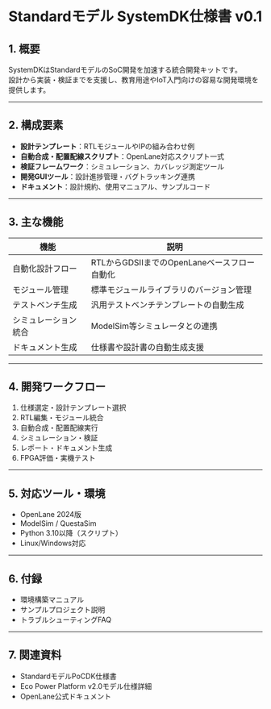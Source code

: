 # Standardモデル SystemDK仕様書 v0.1

## 1. 概要

SystemDKはStandardモデルのSoC開発を加速する統合開発キットです。  
設計から実装・検証までを支援し、教育用途やIoT入門向けの容易な開発環境を提供します。

---

## 2. 構成要素

- **設計テンプレート**：RTLモジュールやIPの組み合わせ例  
- **自動合成・配置配線スクリプト**：OpenLane対応スクリプト一式  
- **検証フレームワーク**：シミュレーション、カバレッジ測定ツール  
- **開発GUIツール**：設計進捗管理・バグトラッキング連携  
- **ドキュメント**：設計規約、使用マニュアル、サンプルコード

---

## 3. 主な機能

| 機能                   | 説明                                         |
|------------------------|----------------------------------------------|
| 自動化設計フロー       | RTLからGDSIIまでのOpenLaneベースフロー自動化  |
| モジュール管理         | 標準モジュールライブラリのバージョン管理     |
| テストベンチ生成       | 汎用テストベンチテンプレートの自動生成       |
| シミュレーション統合   | ModelSim等シミュレータとの連携               |
| ドキュメント生成       | 仕様書や設計書の自動生成支援                   |

---

## 4. 開発ワークフロー

1. 仕様選定・設計テンプレート選択  
2. RTL編集・モジュール統合  
3. 自動合成・配置配線実行  
4. シミュレーション・検証  
5. レポート・ドキュメント生成  
6. FPGA評価・実機テスト

---

## 5. 対応ツール・環境

- OpenLane 2024版  
- ModelSim / QuestaSim  
- Python 3.10以降（スクリプト）  
- Linux/Windows対応

---

## 6. 付録

- 環境構築マニュアル  
- サンプルプロジェクト説明  
- トラブルシューティングFAQ

---

## 7. 関連資料

- StandardモデルPoCDK仕様書  
- Eco Power Platform v2.0モデル仕様詳細  
- OpenLane公式ドキュメント
